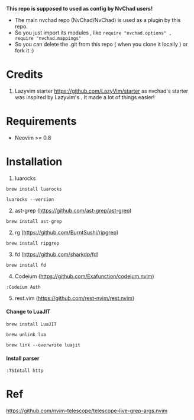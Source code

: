 **This repo is supposed to used as config by NvChad users!**

- The main nvchad repo (NvChad/NvChad) is used as a plugin by this repo.
- So you just import its modules , like `require "nvchad.options" , require "nvchad.mappings"`
- So you can delete the .git from this repo ( when you clone it locally ) or fork it :)

# Credits

1) Lazyvim starter https://github.com/LazyVim/starter as nvchad's starter was inspired by Lazyvim's . It made a lot of things easier!

# Requirements

- Neovim >= 0.8

# Installation

1) luarocks

```
brew install luarocks

luarocks --version

```

2) ast-grep (https://github.com/ast-grep/ast-grep)
```
brew install ast-grep

```

2) rg (https://github.com/BurntSushi/ripgrep) 

```
brew install ripgrep

```

3) fd (https://github.com/sharkdp/fd)

```
brew install fd

```

4) Codeium (https://github.com/Exafunction/codeium.nvim)
```
:Codeium Auth
```

5) rest.vim (https://github.com/rest-nvim/rest.nvim)

#### Change to LuaJIT
```
brew install LuaJIT

brew unlink lua

brew link --overwrite luajit

```
#### Install parser
```
:TSIntall http

```

# Ref

https://github.com/nvim-telescope/telescope-live-grep-args.nvim
